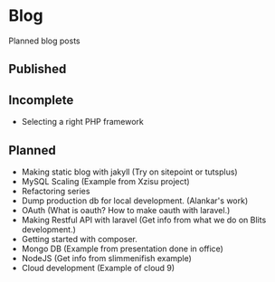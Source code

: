 # Blog

Planned blog posts

## Published

## Incomplete

- Selecting a right PHP framework

## Planned

- Making static blog with jakyll (Try on sitepoint or tutsplus)
- MySQL Scaling (Example from Xzisu project)
- Refactoring series
- Dump production db for local development. (Alankar's work)
- OAuth (What is oauth? How to make oauth with laravel.)
- Making Restful API with laravel (Get info from what we do on Blits development.)
- Getting started with composer.
- Mongo DB (Example from presentation done in office)
- NodeJS (Get info from slimmenifish example)
- Cloud development (Example of cloud 9)
